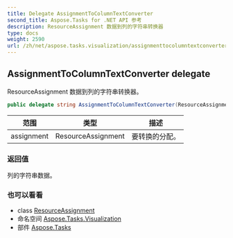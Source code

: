 ```yaml
---
title: Delegate AssignmentToColumnTextConverter
second_title: Aspose.Tasks for .NET API 参考
description: ResourceAssignment 数据到列的字符串转换器
type: docs
weight: 2590
url: /zh/net/aspose.tasks.visualization/assignmenttocolumntextconverter/
---
```

## AssignmentToColumnTextConverter delegate

ResourceAssignment 数据到列的字符串转换器。

```csharp
public delegate string AssignmentToColumnTextConverter(ResourceAssignment assignment);
```

| 范围 | 类型 | 描述 |
| --- | --- | --- |
| assignment | ResourceAssignment | 要转换的分配。 |

### 返回值

列的字符串数据。

### 也可以看看

* class [ResourceAssignment](../../aspose.tasks/resourceassignment/)
* 命名空间 [Aspose.Tasks.Visualization](../../aspose.tasks.visualization/)
* 部件 [Aspose.Tasks](../../)


